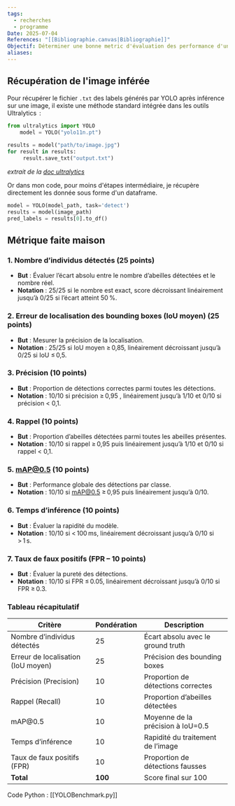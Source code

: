 ```yaml
---
tags:
  - recherches
  - programme
Date: 2025-07-04
References: "[[Bibliographie.canvas|Bibliographie]]"
Objectif: Déterminer une bonne metric d'évaluation des performance d'un modèle
aliases:
---
```

## Récupération de l'image inférée
Pour récupérer le fichier `.txt` des labels générés par YOLO après inférence sur une image, il existe une méthode standard intégrée dans les outils Ultralytics  :

```python
from ultralytics import YOLO
	model = YOLO("yolo11n.pt")
	
results = model("path/to/image.jpg")
for result in results:
     result.save_txt("output.txt")
```
*extrait de la [doc ultralytics](https://docs.ultralytics.com/reference/engine/results/#ultralytics.engine.results.Results.save_txt)*

Or dans mon code, pour moins d'étapes intermédiaire, je récupère directement les donnée sous forme d'un dataframe. 
```python
model = YOLO(model_path, task='detect')
results = model(image_path)
pred_labels = results[0].to_df()
```


## Métrique faite maison
### 1. Nombre d’individus détectés (25 points)

- **But** : Évaluer l’écart absolu entre le nombre d’abeilles détectées et le nombre réel.
- **Notation** : 25/25 si le nombre est exact, score décroissant linéairement jusqu’à 0/25 si l’écart atteint 50 %.

### 2. Erreur de localisation des bounding boxes (IoU moyen) (25 points)

- **But** : Mesurer la précision de la localisation.
- **Notation** : 25/25 si IoU moyen ≥ 0,85, linéairement décroissant jusqu’à 0/25 si IoU ≤ 0,5.

### 3. Précision (10 points)

- **But** : Proportion de détections correctes parmi toutes les détections.
- **Notation** : 10/10 si précision ≥ 0,95 , linéairement jusqu’à 1/10 et 0/10 si précision < 0,1.

### 4. Rappel (10 points)

- **But** : Proportion d’abeilles détectées parmi toutes les abeilles présentes.
- **Notation** : 10/10 si rappel ≥ 0,95 puis linéairement jusqu’à 1/10 et 0/10 si rappel < 0,1.

### 5. mAP@0.5 (10 points)

- **But** : Performance globale des détections par classe.
- **Notation** : 10/10 si mAP@0.5 ≥ 0,95 puis linéairement jusqu’à 0/10.

### 6. Temps d’inférence (10 points)

- **But** : Évaluer la rapidité du modèle.
- **Notation** : 10/10 si < 100 ms, linéairement décroissant jusqu’à 0/10 si > 1 s.

### 7. Taux de faux positifs (FPR – 10 points)

- **But** : Évaluer la pureté des détections.
- **Notation** : 10/10 si FPR ≤ 0.05, linéairement décroissant jusqu’à 0/10 si FPR ≥ 0.3.


### Tableau récapitulatif

| Critère                            | Pondération | Description                        |
| ---------------------------------- | ----------- | ---------------------------------- |
| Nombre d’individus détectés        | 25          | Écart absolu avec le ground truth  |
| Erreur de localisation (IoU moyen) | 25          | Précision des bounding boxes       |
| Précision (Precision)              | 10          | Proportion de détections correctes |
| Rappel (Recall)                    | 10          | Proportion d’abeilles détectées    |
| mAP\@0.5                           | 10          | Moyenne de la précision à IoU=0.5  |
| Temps d’inférence                  | 10          | Rapidité du traitement de l’image  |
| Taux de faux positifs (FPR)        | 10          | Proportion de détections fausses   |
| **Total**                          | **100**     | Score final sur 100                |


 Code Python : [[YOLOBenchmark.py]]
